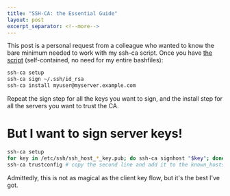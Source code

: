 ```yaml
---
title: "SSH-CA: the Essential Guide"
layout: post
excerpt_separator: <!--more-->
---
```

This post is a personal request from a colleague who wanted to know the bare minimum needed to work with my ssh-ca script. Once you have [the script][0] (self-contained, no need for my entire bashfiles):

[0]: https://github.com/stevenkaras/bashfiles/blob/master/.ssh/ssh-ca.bash

```bash
ssh-ca setup
ssh-ca sign ~/.ssh/id_rsa
ssh-ca install myuser@myserver.example.com
```

<!--more-->

Repeat the sign step for all the keys you want to sign, and the install step for all the servers you want to trust the CA.

# But I want to sign server keys!

```bash
ssh-ca setup
for key in /etc/ssh/ssh_host_*_key.pub; do ssh-ca signhost "$key"; done
ssh-ca trustconfig # copy the second line and add it to the known_hosts file of any client you want to trust the server keys
```

Admittedly, this is not as magical as the client key flow, but it's the best I've got.
